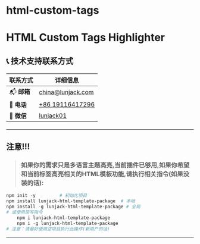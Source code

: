 # html-custom-tags

# HTML Custom Tags Highlighter

## 📞 技术支持联系方式

<div align="center" style="margin: 20px 0;">

| 联系方式   | 详细信息                                                         |
| ---------- | ---------------------------------------------------------------- |
| 📬 **邮箱** | [china@lunjack.com](mailto:china@lunjack.com)                    |
| 📱 **电话** | [+86 19116417296](tel:+8619116419296)                            |
| 💬 **微信** | [lunjack01](https://work.weixin.qq.com/kfid/kfc44c370d4ddbac6f0) |
</div>

---

## 注意!!!
>
>   ### 如果你的需求只是多语言主题高亮,当前插件已够用,如果你希望和当前标签高亮相关的HTML模板功能,请执行相关指令(如果没装的话):
```PowerShell
npm init -y			# 初始化项目
npm install lunjack-html-template-package  # 本地
npm install -g lunjack-html-template-package # 全局
# 或使用简写指令
	npm i lunjack-html-template-package
	npm i -g lunjack-html-template-package
# 注意：请最好使用空项目执行此操作(新用户的话)
```
---
